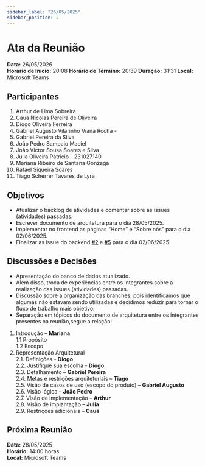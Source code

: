```yaml
---
sidebar_label: "26/05/2025"
sidebar_position: 2
---
```


# Ata da Reunião

**Data:** 26/05/2026  
**Horário de Início:** 20:08
**Horário de Término:** 20:39
**Duração:** 31:31
**Local:** Microsoft Teams 

## Participantes
1. Arthur de Lima Sobreira 
2. Cauã Nicolas Pereira de Oliveira
3. Diogo Oliveira Ferreira 
4. Gabriel Augusto Vilarinho Viana Rocha -
5. Gabriel Pereira da Silva 
6. João Pedro Sampaio Maciel 
7. João Victor Sousa Soares e Silva 
8. Julia Oliveira Patricio - 231027140
9. Mariana Ribeiro de Santana Gonzaga 
10. Rafael Siqueira Soares 
11. Tiago Scherrer Tavares de Lyra 

## Objetivos
- Atualizar o backlog de atividades e comentar sobre as issues (atividades) passadas.
- Escrever documento de arquitetura para o dia 28/05/2025.
- Implementar no frontend as páginas “Home” e “Sobre nós” para o dia 02/06/2025.
- Finalizar as issue do backend [#2](https://github.com/FGA0138-MDS-Ajax/2025.1-Algiz/issues/2) e [#5](https://github.com/FGA0138-MDS-Ajax/2025.1-Algiz/issues/5) para o dia 02/06/2025.


## Discussões e Decisões
- Apresentação do banco de dados atualizado. 
- Além disso, troca de experiências entre os integrantes sobre a realização das issues (atividades) passadas. 
- Discussão sobre a organização das branches, pois identificamos que algumas não estavam sendo utilizadas e decidimos reduzir para tornar o fluxo de trabalho mais objetivo.
- Separação em tópicos do documento de arquitetura entre os integrantes presentes na reunião,segue a relação:
1. Introdução – **Mariana**  
1.1 Propósito  
1.2 Escopo
2. Representação Arquitetural  
2.1. Definições - **Diogo**  
2.2. Justifique sua escolha - **Diogo**  
2.3. Detalhamento – **Gabriel Pereira**  
2.4. Metas e restrições arquiteturiais – **Tiago**  
2.5. Visão de casos de uso (escopo do produto) – **Gabriel Augusto**  
2.6. Visão lógica – **João Pedro**  
2.7. Visão de implementação – **Arthur**  
2.8. Visão de implantação – **Julia**  
2.9. Restrições adicionais – **Cauã** 


## Próxima Reunião
**Data:** 28/05/2025  
**Horário:** 14:00 horas  
**Local:** Microsoft Teams  